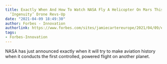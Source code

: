 ```yaml
---
title: Exactly When And How To Watch NASA Fly A Helicopter On Mars This Sunday As
  ‘Ingenuity’ Drone Revs-Up
date: "2021-04-09 18:49:30"
author: Forbes - Innovation
authorlink: https://www.forbes.com/sites/jamiecartereurope/2021/04/09/exactly-when-and-how-to-watch-nasa-fly-a-helicopter-on-mars-this-sunday-as-ingenuity-drone-revs-up/
tags:
- Forbes-Innovation
---
```

NASA has just announced exactly when it will try to make aviation history when it conducts the first controlled, powered flight on another planet.